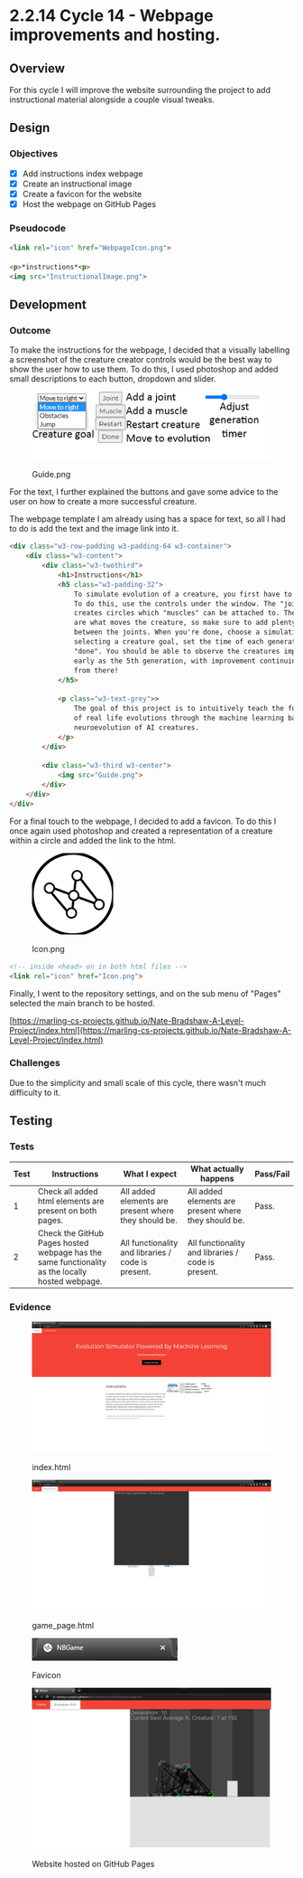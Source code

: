 # 2.2.14 Cycle 14 - Webpage improvements and hosting.

## Overview

For this cycle I will improve the website surrounding the project to add instructional material alongside a couple visual tweaks.

## Design

### Objectives&#x20;

* [x] Add instructions index webpage
* [x] Create an instructional image
* [x] Create a favicon for the website
* [x] Host the webpage on GitHub Pages

### Pseudocode

```html
<link rel="icon" href="WebpageIcon.png">

<p>*instructions*<p>
<img src="InstructionalImage.png">
```

## Development

### Outcome

To make the instructions for the webpage, I decided that a visually labelling a screenshot of the creature creator controls would be the best way to show the user how to use them. To do this, I used photoshop and added small descriptions to each button, dropdown and slider.&#x20;

<figure><img src="../.gitbook/assets/Guide.png" alt=""><figcaption><p>Guide.png</p></figcaption></figure>

For the text, I further explained the buttons and gave some advice to the user on how to create a more successful creature.

The webpage template I am already using has a space for text, so all I had to do is add the text and the image link into it.

```html
<div class="w3-row-padding w3-padding-64 w3-container">
    <div class="w3-content">
        <div class="w3-twothird">
            <h1>Instructions</h1>
            <h5 class="w3-padding-32">
                To simulate evolution of a creature, you first have to create one!
                To do this, use the controls under the window. The "joint" button
                creates circles which "muscles" can be attached to. The muscles
                are what moves the creature, so make sure to add plenty of them
                between the joints. When you're done, choose a simulation type by
                selecting a creature goal, set the time of each generation and press
                "done". You should be able to observe the creatures improving from as
                early as the 5th generation, with improvement continuing even further
                from there!
            </h5>

            <p class="w3-text-grey">>
                The goal of this project is to intuitively teach the fundamentals
                of real life evolutions through the machine learning based
                neuroevolution of AI creatures.
            </p>
        </div>

        <div class="w3-third w3-center">
            <img src="Guide.png">
        </div>
    </div>
</div>
```

For a final touch to the webpage, I decided to add a favicon. To do this I once again used photoshop and created a representation of a creature within a circle and added the link to the html.

<figure><img src="../.gitbook/assets/Icon (1).png" alt=""><figcaption><p>Icon.png</p></figcaption></figure>

```html
<!-- inside <head> on in both html files -->
<link rel="icon" href="Icon.png">
```

Finally, I went to the repository settings, and on the sub menu of "Pages" selected the main branch to be hosted.

[https://marling-cs-projects.github.io/Nate-Bradshaw-A-Level-Project/index.html](https://marling-cs-projects.github.io/Nate-Bradshaw-A-Level-Project/index.html)

### Challenges

Due to the simplicity and small scale of this cycle, there wasn't much difficulty to it.

## Testing

### Tests

| Test | Instructions                                                                                    | What I expect                                        | What actually happens                                | Pass/Fail |
| ---- | ----------------------------------------------------------------------------------------------- | ---------------------------------------------------- | ---------------------------------------------------- | --------- |
| 1    | Check all added html elements are present on both pages.                                        | All added elements are present where they should be. | All added elements are present where they should be. | Pass.     |
| 2    | Check the GitHub Pages hosted webpage has the same functionality as the locally hosted webpage. | All functionality and libraries / code is present.   | All functionality and libraries / code is present.   | Pass.     |

### Evidence

<figure><img src="../.gitbook/assets/image (9).png" alt=""><figcaption><p>index.html</p></figcaption></figure>

<figure><img src="../.gitbook/assets/image (4).png" alt=""><figcaption><p>game_page.html</p></figcaption></figure>

<figure><img src="../.gitbook/assets/image (1) (2).png" alt=""><figcaption><p>Favicon</p></figcaption></figure>

<figure><img src="../.gitbook/assets/image (5) (3).png" alt=""><figcaption><p>Website hosted on GitHub Pages</p></figcaption></figure>
